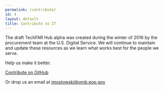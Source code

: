 ```yaml
---
permalink: /contribute/
id: 4
layout: default
title: Contribute to IT
---
```


The draft TechFAR Hub alpha was created during the winter of 2016 by the procurement team at the U.S. Digital Service. We will continue to maintain and update these resources as we learn what works best for the people we serve.

Help us make it better.

<a class="usa-button-big" type="button" href="https://github.com/usds/techfar-hub">Contribute on GitHub</a>

Or drop us an email at jmostowski@omb.eop.gov


